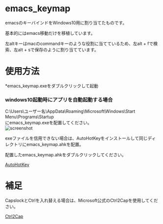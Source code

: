 # emacs_keymap
emacsのキーバインドをWindows10用に割り当てたものです。

基本的にはemacs移動だけを移植しています。

左altキーはmacのcommandキーのような役割に当てているため、左alt + fで検索、左alt + sで保存のように割り当てています。  

# 使用方法
*emacs_keymap.exeをダブルクリックして起動  
### windows10起動時にアプリを自動起動する場合
C:\Users\ユーザー名\AppData\Roaming\Microsoft\Windows\Start Menu\Programs\Startup  
にemacs_keymap.exeを配置してください。  
![screenshot](https://user-images.githubusercontent.com/52772923/81144412-f70b0f00-8fae-11ea-8125-4fdb04dab135.png)

exeファイルを信用できない場合は、AutoHotKeyをインストールして同じディレクトリにemacs_keymap.ahkを配置。

配置したemacs_keymap.ahkをダブルクリックしてください。

[AutoHotKey](https://www.autohotkey.com/)

# 補足
CapslockとCtrlを入れ替える場合は、Microsoft公式のCtrl2Capを使用してください。

[Ctrl2Cap](https://docs.microsoft.com/en-us/sysinternals/downloads/ctrl2cap)